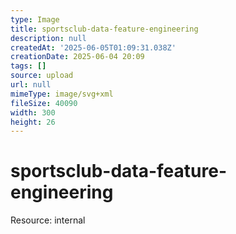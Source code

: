 ```yaml
---
type: Image
title: sportsclub-data-feature-engineering
description: null
createdAt: '2025-06-05T01:09:31.038Z'
creationDate: 2025-06-04 20:09
tags: []
source: upload
url: null
mimeType: image/svg+xml
fileSize: 40090
width: 300
height: 26
---
```


# sportsclub-data-feature-engineering


Resource: internal



